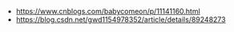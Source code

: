 - https://www.cnblogs.com/babycomeon/p/11141160.html
- https://blog.csdn.net/gwd1154978352/article/details/89248273
